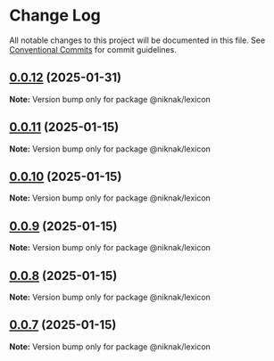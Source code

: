 # Change Log

All notable changes to this project will be documented in this file.
See [Conventional Commits](https://conventionalcommits.org) for commit guidelines.

## [0.0.12](https://github.com/TheNikNakCollective/NikNakPackages/compare/v0.0.11...v0.0.12) (2025-01-31)

**Note:** Version bump only for package @niknak/lexicon

## [0.0.11](https://github.com/TheNikNakCollective/NikNakPackages/compare/v0.0.10...v0.0.11) (2025-01-15)

**Note:** Version bump only for package @niknak/lexicon

## [0.0.10](https://github.com/TheNikNakCollective/NikNakPackages/compare/v0.0.9...v0.0.10) (2025-01-15)

**Note:** Version bump only for package @niknak/lexicon

## [0.0.9](https://github.com/TheNikNakCollective/NikNakPackages/compare/v0.0.8...v0.0.9) (2025-01-15)

**Note:** Version bump only for package @niknak/lexicon

## [0.0.8](https://github.com/TheNikNakCollective/NikNakPackages/compare/v0.0.7...v0.0.8) (2025-01-15)

**Note:** Version bump only for package @niknak/lexicon

## [0.0.7](https://github.com/TheNikNakCollective/NikNakServer/compare/v0.0.4...v0.0.7) (2025-01-15)

**Note:** Version bump only for package @niknak/lexicon
